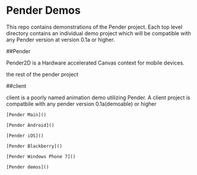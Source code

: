 # Pender Demos

This repo contains demonstrations of the Pender project. Each top level directory contains an individual demo project which will be compatible with any Pender version at version 0.1a or higher.

##Pender

Pender2D is a Hardware accelerated Canvas context for mobile devices.

the rest of the pender project

##client

client is a poorly named animation demo utilizing Pender. A client project is compatbile with any pender version 0.1a(demoable) or higher

``````````````````````````````````
[Pender Main]()

[Pender Android]()

[Pender iOS]()

[Pender Blackberry]()

[Pender Windows Phone 7]()

[Pender demos]()
``````````````````````````````````